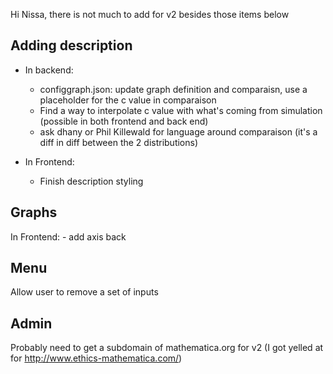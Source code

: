 Hi Nissa, there is not much to add for v2 besides those items below

## Adding description

-   In backend:

    -   configgraph.json: update graph definition and comparaisn, use a placeholder for the c value in comparaison
    -   Find a way to interpolate c value with what's coming from simulation (possible in both frontend and back end)
    -   ask dhany or Phil Killewald for language around comparaison (it's a diff in diff between the 2 distributions)

-   In Frontend:
    -   Finish description styling

## Graphs

In Frontend: - add axis back

## Menu

Allow user to remove a set of inputs

## Admin

Probably need to get a subdomain of mathematica.org for v2 (I got yelled at for http://www.ethics-mathematica.com/)
